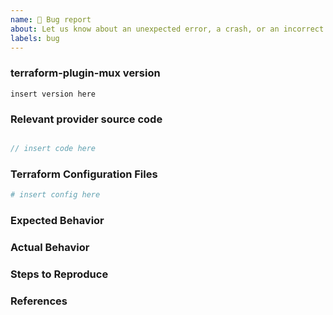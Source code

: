 ```yaml
---
name: 🐛 Bug report
about: Let us know about an unexpected error, a crash, or an incorrect behavior.
labels: bug
---
```


### terraform-plugin-mux version
<!---
Inspect your go.mod as below to find the version, and paste the result between
the ``` marks below.

go list -m github.com/hashicorp/terraform-plugin-mux

If you are not running the latest version of terraform-plugin-mux, please try
upgrading because your bug may have already been fixed.
-->

```
insert version here
```

### Relevant provider source code

<!--
Paste any Go code that you believe to be relevant to the bug
When in doubt, a minimal reproduction is best
-->
```go

// insert code here

```

### Terraform Configuration Files
<!--
Paste the relevant parts of your Terraform configuration between the ``` marks below.
-->

```tf
# insert config here
```


### Expected Behavior
<!--
What should have happened?
-->

### Actual Behavior
<!--
What actually happened?
-->

### Steps to Reproduce
<!--
Please list the full steps required to reproduce the issue, for example:
1. `terraform init`
2. `terraform apply`
-->

### References
<!--
Are there any other GitHub issues (open or closed) or Pull Requests that should be linked here? For example:

- #6017
-->
